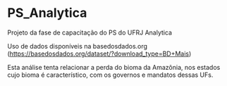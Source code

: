 # PS_Analytica
Projeto da fase de capacitação do PS do UFRJ Analytica

Uso de dados disponíveis na basedosdados.org (https://basedosdados.org/dataset/?download_type=BD+Mais)

Esta análise tenta relacionar a perda do bioma da Amazônia, nos estados cujo bioma é característico, com os governos e mandatos dessas UFs.
